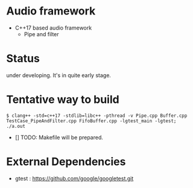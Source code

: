 # Audio framework

* C++17 based audio framework
  * Pipe and filter


# Status

under developing. It's in quite early stage.

# Tentative way to build

```
$ clang++ -std=c++17 -stdlib=libc++ -pthread -v Pipe.cpp Buffer.cpp TestCase_PipeAndFilter.cpp FifoBuffer.cpp -lgtest_main -lgtest; ./a.out
```

* [] TODO: Makefile will be prepared.

# External Dependencies

* gtest : https://github.com/google/googletest.git
